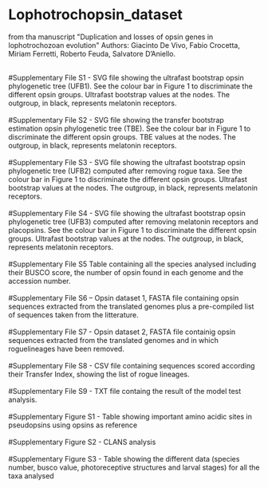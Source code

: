 # Lophotrochopsin_dataset <br>
from tha manuscript "Duplication and losses of opsin genes in lophotrochozoan evolution" Authors: Giacinto De Vivo, Fabio Crocetta, Miriam Ferretti, Roberto Feuda, Salvatore D’Aniello. <br><br>

#Supplementary File S1 - SVG file showing the ultrafast bootstrap opsin phylogenetic tree (UFB1). See the colour bar in Figure 1 to discriminate the different opsin groups. Ultrafast bootstrap values at the nodes. The outgroup, in black, represents melatonin receptors. <br><br>
#Supplementary File S2 - SVG file showing the transfer bootstrap estimation opsin phylogenetic tree (TBE). See the colour bar in Figure 1 to discriminate the different opsin groups. TBE values at the nodes. The outgroup, in black, represents melatonin receptors. <br><br>
#Supplementary File S3 - SVG file showing the ultrafast bootstrap opsin phylogenetic tree (UFB2) computed after removing rogue taxa. See the colour bar in Figure 1 to discriminate the different opsin groups. Ultrafast bootstrap values at the nodes. The outgroup, in black, represents melatonin receptors. <br><br>
#Supplementary File S4 - SVG file showing the ultrafast bootstrap opsin phylogenetic tree (UFB3) computed after removing melatonin receptors and placopsins. See the colour bar in Figure 1 to discriminate the different opsin groups. Ultrafast bootstrap values at the nodes. The outgroup, in black, represents melatonin receptors. <br><br>
#Supplementary File S5 Table containing all the species analysed including their BUSCO score, the number of opsin found in each genome and the accession number. <br><br>
#Supplementary File S6 – Opsin dataset 1, FASTA file containing opsin sequences extracted from the translated genomes plus a pre-compiled list of sequences taken from the litterature. <br><br>
#Supplementary File S7 - Opsin dataset 2, FASTA file containig opsin sequences extracted from the translated genomes and in which roguelineages have been removed. <br><br>
#Supplementary File S8 - CSV file containing sequences scored according their Transfer Index, showing the list of rogue lineages.<br><br>
#Supplementary File S9 - TXT file containg the result of the model test analysis. <br><br>
#Supplementary Figure S1 - Table showing important amino acidic sites in pseudopsins using opsins as reference <br><br>
#Supplementary Figure S2 - CLANS analysis <br><br>
#Supplementary Figure S3 - Table showing the different data (species number, busco value, photoreceptive structures and larval stages) for all the taxa analysed
